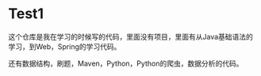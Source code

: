 # Test1

这个仓库是我在学习的时候写的代码，里面没有项目，里面有从Java基础语法的学习，到Web，Spring的学习代码。

还有数据结构，刷题，Maven，Python，Python的爬虫，数据分析的代码。